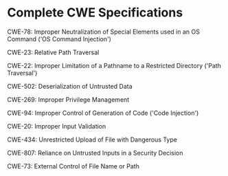 

# Complete CWE Specifications

CWE-78: Improper Neutralization of Special Elements used in an OS Command ('OS Command Injection')

CWE-23: Relative Path Traversal

CWE-22: Improper Limitation of a Pathname to a Restricted Directory ('Path Traversal')

CWE-502: Deserialization of Untrusted Data

CWE-269: Improper Privilege Management

CWE-94: Improper Control of Generation of Code ('Code Injection')

CWE-20: Improper Input Validation

CWE-434: Unrestricted Upload of File with Dangerous Type

CWE-807: Reliance on Untrusted Inputs in a Security Decision

CWE-73: External Control of File Name or Path